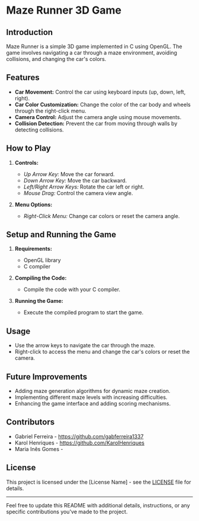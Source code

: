 # Maze Runner 3D Game

## Introduction
Maze Runner is a simple 3D game implemented in C using OpenGL. The game involves navigating a car through a maze environment, avoiding collisions, and changing the car's colors.

## Features
- **Car Movement:** Control the car using keyboard inputs (up, down, left, right).
- **Car Color Customization:** Change the color of the car body and wheels through the right-click menu.
- **Camera Control:** Adjust the camera angle using mouse movements.
- **Collision Detection:** Prevent the car from moving through walls by detecting collisions.

## How to Play
1. **Controls:**
    - *Up Arrow Key:* Move the car forward.
    - *Down Arrow Key:* Move the car backward.
    - *Left/Right Arrow Keys:* Rotate the car left or right.
    - *Mouse Drag:* Control the camera view angle.

2. **Menu Options:**
    - *Right-Click Menu:* Change car colors or reset the camera angle.

## Setup and Running the Game
1. **Requirements:**
    - OpenGL library
    - C compiler

2. **Compiling the Code:**
    - Compile the code with your C compiler.

3. **Running the Game:**
    - Execute the compiled program to start the game.

## Usage
- Use the arrow keys to navigate the car through the maze.
- Right-click to access the menu and change the car's colors or reset the camera.

## Future Improvements
- Adding maze generation algorithms for dynamic maze creation.
- Implementing different maze levels with increasing difficulties.
- Enhancing the game interface and adding scoring mechanisms.

## Contributors
- Gabriel Ferreira - https://github.com/gabferreira1337
- Karol Henriques - https://github.com/KarolHenriques
- Maria Inês Gomes - 

## License
This project is licensed under the [License Name] - see the [LICENSE](link-to-license-file) file for details.

---

Feel free to update this README with additional details, instructions, or any specific contributions you've made to the project.
